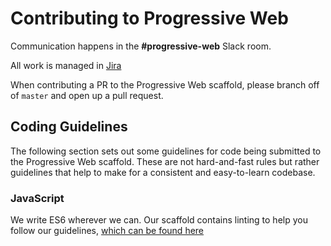 # Contributing to Progressive Web

Communication happens in the **#progressive-web** Slack room.

All work is managed in [Jira](https://mobify.atlassian.net/secure/RapidBoard.jspa?rapidView=115&projectKey=WEB)

When contributing a PR to the Progressive Web scaffold, please branch off of `master` and open up a pull request.

## Coding Guidelines

The following section sets out some guidelines for code being submitted to the
Progressive Web scaffold.  These are not hard-and-fast rules but rather guidelines that
help to make for a consistent and easy-to-learn codebase.

### JavaScript

We write ES6 wherever we can. Our scaffold contains linting to help you follow our
guidelines, [which can be found here](https://github.com/mobify/mobify-code-style/tree/develop/es6)
